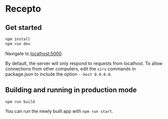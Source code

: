 # Recepto

## Get started

```bash
npm install
npm run dev
```

Navigate to [localhost:5000](http://localhost:5000).

By default, the server will only respond to requests from localhost.
To allow connections from other computers, edit the `sirv` commands in package.json to include the option `--host 0.0.0.0`.

## Building and running in production mode

```bash
npm run build
```

You can run the newly built app with `npm run start`.
